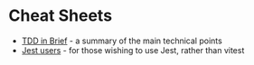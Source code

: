 # Cheat Sheets

- [TDD in Brief](./tdd-in-brief.md) - a summary of the main technical points
- [Jest users](./jest-users.md) - for those wishing to use Jest, rather than vitest